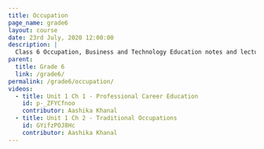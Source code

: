 ```yaml
---
title: Occupation
page_name: grade6
layout: course
date: 23rd July, 2020 12:00:00
description: |
  Class 6 Occupation, Business and Technology Education notes and lectures in Nepali
parent: 
  title: Grade 6
  link: /grade6/
permalink: /grade6/occupation/
videos:
  - title: Unit 1 Ch 1 - Professional Career Education 
    id: p-_ZFYCfnoo
    contributor: Aashika Khanal
  - title: Unit 1 Ch 2 - Traditional Occupations
    id: GYifzPOJ8Hc
    contributor: Aashika Khanal
---
```

